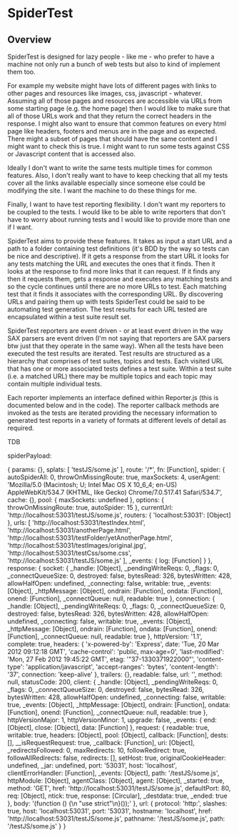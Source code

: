SpiderTest
==========

Overview
--------

SpiderTest is designed for lazy people - like me - who prefer to have a machine not only run a bunch of web tests but
also to kind of implement them too.

For example my website might have lots of different pages with links to other pages
and resources like images, css, javascript - whatever. Assuming all of those pages and resources are accessible via
URLs from some starting page (e.g. the home page) then I would like to make sure that all of those URLs work and that
they return the correct headers in the response. I might also want to ensure that common features on every html page like
headers, footers and menus are in the page and as expected. There might a subset of pages that should have the same
content and I might want to check this is true. I might want to run some tests against CSS or Javascript content that
is accessed also.

Ideally I don't want to write the same tests multiple times for common features. Also, I don't really want to have
to keep checking that all my tests cover all the links available especially since someone else could be modifying the
site. I want the machine to do these things for me.

Finally, I want to have test reporting flexibility. I don't want my reporters to be coupled to the tests. I
would like to be able to write reporters that don't have to worry about running tests and I would like to
provide more than one if I want.

SpiderTest aims to provide these features. It takes as input a start URL and a path to a folder containing test definitions
(it's BDD by the way so tests can be nice and descriptive). If it gets a response from the start URL it
looks for any tests matching the URL and executes the ones that it finds. Then it looks at the response to find more
links that it can request. If it finds any then it requests them, gets a response and executes any matching tests and
so the cycle continues until there are no more URLs to test. Each matching test that it finds it associates with the
corresponding URL. By discovering URLs and pairing them up with tests SpiderTest could be said to be automating test
generation. The test results for each URL tested are encapsulated within a test suite result set.

SpiderTest reporters are event driven - or at least event driven in the way SAX parsers are event driven (I'm not saying
that reporters are SAX parsers btw just that they operate in the same way). When all the tests have been executed the
test results are iterated. Test results are structured as a hierarchy that comprises of test suites, topics and tests.
Each visited URL that has one or more associated tests defines a test suite. Within a test suite (i.e. a matched URL)
there may be multiple topics and each topic may contain multiple individual tests.

Each reporter implements an interface defined within Reporter.js (this is documented below and in the code). The
reporter callback methods are invoked as the tests are iterated providing the necessary information to generated test
reports in a variety of formats at different levels of detail as required.




TDB


spiderPayload:

{ params: {},
  splats: [ 'testJS/some.js' ],
  route: '/*',
  fn: [Function],
  spider:
   { autoSpiderAll: 0,
     throwOnMissingRoute: true,
     maxSockets: 4,
     userAgent: 'Mozilla/5.0 (Macintosh; U; Intel Mac OS X 10_6_4; en-US) AppleWebKit/534.7 (KHTML, like Gecko) Chrome/7.0.517.41 Safari/534.7',
     cache: {},
     pool: { maxSockets: undefined },
     options: { throwOnMissingRoute: true, autoSpider: 15 },
     currentUrl: 'http://localhost:53031/testJS/some.js',
     routers: { 'localhost:53031': [Object] },
     urls:
      [ 'http://localhost:53031/testIndex.html',
        'http://localhost:53031/anotherPage.html',
        'http://localhost:53031/testFolder/yetAnotherPage.html',
        'http://localhost:53031/testImages/original.jpg',
        'http://localhost:53031/testCss/some.css',
        'http://localhost:53031/testJS/some.js' ],
     _events: { log: [Function] } },
  response:
   { socket:
      { _handle: [Object],
        _pendingWriteReqs: 0,
        _flags: 0,
        _connectQueueSize: 0,
        destroyed: false,
        bytesRead: 326,
        bytesWritten: 428,
        allowHalfOpen: undefined,
        _connecting: false,
        writable: true,
        _events: [Object],
        _httpMessage: [Object],
        ondrain: [Function],
        ondata: [Function],
        onend: [Function],
        _connectQueue: null,
        readable: true },
     connection:
      { _handle: [Object],
        _pendingWriteReqs: 0,
        _flags: 0,
        _connectQueueSize: 0,
        destroyed: false,
        bytesRead: 326,
        bytesWritten: 428,
        allowHalfOpen: undefined,
        _connecting: false,
        writable: true,
        _events: [Object],
        _httpMessage: [Object],
        ondrain: [Function],
        ondata: [Function],
        onend: [Function],
        _connectQueue: null,
        readable: true },
     httpVersion: '1.1',
     complete: true,
     headers:
      { 'x-powered-by': 'Express',
        date: 'Tue, 20 Mar 2012 09:12:18 GMT',
        'cache-control': 'public, max-age=0',
        'last-modified': 'Mon, 27 Feb 2012 19:45:22 GMT',
        etag: '"37-1330371922000"',
        'content-type': 'application/javascript',
        'accept-ranges': 'bytes',
        'content-length': '37',
        connection: 'keep-alive' },
     trailers: {},
     readable: false,
     url: '',
     method: null,
     statusCode: 200,
     client:
      { _handle: [Object],
        _pendingWriteReqs: 0,
        _flags: 0,
        _connectQueueSize: 0,
        destroyed: false,
        bytesRead: 326,
        bytesWritten: 428,
        allowHalfOpen: undefined,
        _connecting: false,
        writable: true,
        _events: [Object],
        _httpMessage: [Object],
        ondrain: [Function],
        ondata: [Function],
        onend: [Function],
        _connectQueue: null,
        readable: true },
     httpVersionMajor: 1,
     httpVersionMinor: 1,
     upgrade: false,
     _events: { end: [Object], close: [Object], data: [Function] },
     request:
      { readable: true,
        writable: true,
        headers: [Object],
        pool: [Object],
        callback: [Function],
        dests: [],
        __isRequestRequest: true,
        _callback: [Function],
        uri: [Object],
        _redirectsFollowed: 0,
        maxRedirects: 10,
        followRedirect: true,
        followAllRedirects: false,
        redirects: [],
        setHost: true,
        originalCookieHeader: undefined,
        _jar: undefined,
        port: '53031',
        host: 'localhost',
        clientErrorHandler: [Function],
        _events: [Object],
        path: '/testJS/some.js',
        httpModule: [Object],
        agentClass: [Object],
        agent: [Object],
        _started: true,
        method: 'GET',
        href: 'http://localhost:53031/testJS/some.js',
        defaultPort: 80,
        req: [Object],
        ntick: true,
        response: [Circular],
        _destdata: true,
        _ended: true },
     body: '(function () {\n    "use strict"\n}());' },
  url:
   { protocol: 'http:',
     slashes: true,
     host: 'localhost:53031',
     port: '53031',
     hostname: 'localhost',
     href: 'http://localhost:53031/testJS/some.js',
     pathname: '/testJS/some.js',
     path: '/testJS/some.js' } }